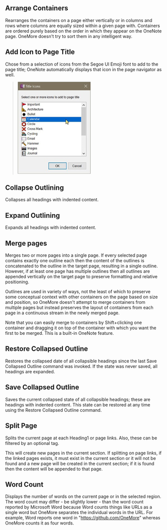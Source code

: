 ## Arrange Containers
Rearranges the containers on a page either vertically or in columns and rows where columns are equally sized within a given page with. Containers are ordered purely based on the order in which they appear on the OneNote page. OneMore doesn't try to sort them in any intelligent way.

## Add Icon to Page Title
Chose from a selection of icons from the Segoe UI Emoji font to add to the page title;
OneNote automatically displays that icon in the page navigator as well.

> ![Title Icon Dialog](images/TItleIconsDialog.png)

## Collapse Outlining
Collapses all headings with indented content.

## Expand Outlining
Expands all headings with indented content.

## Merge pages
Merges two or more pages into a single page. If every selected page contains exactly one outline each then the content of the outlines is concatenated to the outline in the target page, resulting in a single outline. However, if at least one page has multiple outlines then all outlines are appended vertically on the target page to preserve formatting and relative positioning. 

Outlines are used in variety of ways, not the least of which to preserve some conceptual context with other containers on the page based on size and position, so OneMore doesn't attempt to merge containers from multiple pages but instead preserves the layout of containers from each page in a continuous stream in the newly merged page.

Note that you can easily merge to containers by Shift+clicking one container and dragging it on top of the container with which you want the first to be merged. This is a built-in OneNote feature.

## Restore Collapsed Outline
Restores the collapsed date of all collapsible headings since the last Save Collapsed Outline command was invoked. If the state was never saved, all headings are expanded.

## Save Collapsed Outline
Saves the current collapsed state of all collapsible headings; these are headings with indented content. This state can be restored at any time using the Restore Collapsed Outline command.

## Split Page
Splits the current page at each Heading1 or page links. Also, these can be filtered by an optional tag. 

This will create new pages in the current section. If splitting on page links, if the linked pages exists, it must exist in the current section or it will not be found and a new page will be created in the current section; if it is found then the content will be appended to that page. 

## Word Count
Displays the number of words on the current page or in the selected region. The word count may differ - be slightly lower - than the word count reported by Microsoft Word because Word counts things like URLs as a single word but OneMore separates the individual words in the URL. For example, Word reports one word in "https://github.com/OneMore" whereas OneMore counts it as four words.

